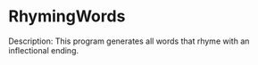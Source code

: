 # RhymingWords

Description: This program generates all words that rhyme with an inflectional ending.
